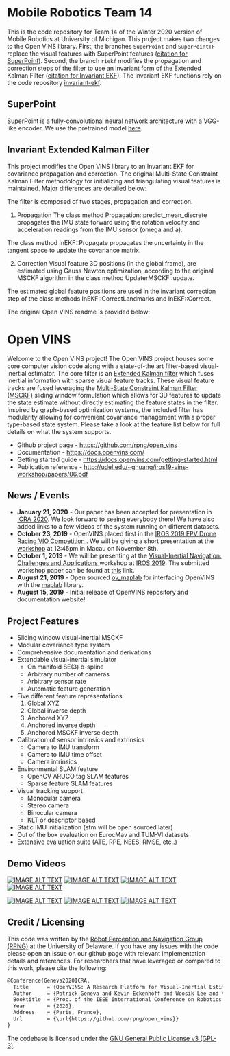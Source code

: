
# Mobile Robotics Team 14

This is the code repository for Team 14 of the Winter 2020 version of Mobile Robotics at University of Michigan. This project makes two changes to the Open VINS library. First, the branches ```SuperPoint``` and ```SuperPointTF``` replace the visual features with SuperPoint features ([citation for SuperPoint](https://arxiv.org/abs/1712.07629 "SuperPoint: Self-Supervised Interest Point Detection and Description")). Second, the branch ```riekf``` modifies the propagation and correction steps of the filter to use an invariant form of the Extended Kalman Filter ([citation for Invariant EKF](https://arxiv.org/abs/1904.09251 "Contact-Aided Invariant Extended Kalman Filtering for Robot State Estimation")). The invariant EKF functions rely on the code repository [invariant-ekf](https://github.com/RossHartley/invariant-ekf).

## SuperPoint
SuperPoint is a fully-convolutional neural network architecture with
a VGG-like encoder. We use the pretrained model [here](https://github.com/rpautrat/SuperPoint/tree/master/pretrained_models).

## Invariant Extended Kalman Filter
This project modifies the Open VINS library to an Invariant EKF for covariance propagation and correction. The original Multi-State Constraint Kalman Filter methodology for initializing and triangulating visual features is maintained. Major differences are detailed below:

The filter is composed of two stages, propagation and correction.

1. Propagation
The class method Propagation::predict_mean_discrete propagates the IMU state forward using the rotation velocity and acceleration readings from the IMU sensor (omega and a).

The class method InEKF::Propagate propagates the uncertainty in the tangent space to update the covariance matrix.

2. Correction
Visual feature 3D positions (in the global frame), are estimated using Gauss Newton optimization, according to the original MSCKF algorithm in the class method UpdaterMSCKF::update.

The estimated global feature positions are used in the invariant correction step of the class methods InEKF::CorrectLandmarks and InEKF::Correct.

The original Open VINS readme is provided below:

# Open VINS


Welcome to the Open VINS project!
The Open VINS project houses some core computer vision code along with a state-of-the art filter-based visual-inertial estimator.
The core filter is an [Extended Kalman filter](https://en.wikipedia.org/wiki/Extended_Kalman_filter) which fuses inertial information with sparse visual feature tracks.
These visual feature tracks are fused leveraging the [Multi-State Constraint Kalman Filter (MSCKF)](https://ieeexplore.ieee.org/document/4209642) sliding window formulation which allows for 3D features to update the state estimate without directly estimating the feature states in the filter.
Inspired by graph-based optimization systems, the included filter has modularity allowing for convenient covariance management with a proper type-based state system.
Please take a look at the feature list below for full details on what the system supports.


* Github project page - https://github.com/rpng/open_vins
* Documentation - https://docs.openvins.com/
* Getting started guide - https://docs.openvins.com/getting-started.html
* Publication reference - http://udel.edu/~ghuang/iros19-vins-workshop/papers/06.pdf


## News / Events

* **January 21, 2020** - Our paper has been accepted for presentation in [ICRA 2020](https://www.icra2020.org/). We look forward to seeing everybody there! We have also added links to a few videos of the system running on different datasets.
* **October 23, 2019** - OpenVINS placed first in the [IROS 2019 FPV Drone Racing VIO Competition
](http://rpg.ifi.uzh.ch/uzh-fpv.html). We will be giving a short presentation at the [workshop](https://wp.nyu.edu/workshopiros2019mav/) at 12:45pm in Macau on November 8th.
* **October 1, 2019** - We will be presenting at the [Visual-Inertial Navigation: Challenges and Applications
](http://udel.edu/~ghuang/iros19-vins-workshop/index.html) workshop at [IROS 2019](https://www.iros2019.org/). The submitted workshop paper can be found at [this](http://udel.edu/~ghuang/iros19-vins-workshop/papers/06.pdf) link.
* **August 21, 2019** - Open sourced [ov_maplab](https://github.com/rpng/ov_maplab) for interfacing OpenVINS with the [maplab](https://github.com/ethz-asl/maplab) library.
* **August 15, 2019** - Initial release of OpenVINS repository and documentation website! 


## Project Features


* Sliding window visual-inertial MSCKF
* Modular covariance type system
* Comprehensive documentation and derivations
* Extendable visual-inertial simulator
    * On manifold SE(3) b-spline
    * Arbitrary number of cameras
    * Arbitrary sensor rate
    * Automatic feature generation
* Five different feature representations
    1. Global XYZ
    2. Global inverse depth
    3. Anchored XYZ
    4. Anchored inverse depth
    5. Anchored MSCKF inverse depth
* Calibration of sensor intrinsics and extrinsics
    * Camera to IMU transform 
    * Camera to IMU time offset
    * Camera intrinsics
* Environmental SLAM feature
    * OpenCV ARUCO tag SLAM features
    * Sparse feature SLAM features
* Visual tracking support
    * Monocular camera
    * Stereo camera
    * Binocular camera
    * KLT or descriptor based
* Static IMU initialization (sfm will be open sourced later)
* Out of the box evaluation on EurocMav and TUM-VI datasets
* Extensive evaluation suite (ATE, RPE, NEES, RMSE, etc..)

## Demo Videos

[![IMAGE ALT TEXT](http://img.youtube.com/vi/KCX51GvYGss/1.jpg)](http://www.youtube.com/watch?v=KCX51GvYGss "OpenVINS - EuRoC MAV Vicon Rooms Flyby")
[![IMAGE ALT TEXT](http://img.youtube.com/vi/Lc7VQHngSuQ/1.jpg)](http://www.youtube.com/watch?v=Lc7VQHngSuQ "OpenVINS - TUM VI Datasets Flyby")
[![IMAGE ALT TEXT](http://img.youtube.com/vi/vaia7iPaRW8/1.jpg)](http://www.youtube.com/watch?v=vaia7iPaRW8 "OpenVINS - UZH-FPV Drone Racing Dataset Flyby")
[![IMAGE ALT TEXT](http://img.youtube.com/vi/MCzTF9ye2zw/1.jpg)](http://www.youtube.com/watch?v=MCzTF9ye2zw "OpenVINS - KAIST Urban 39 Dataset Demonstration")


[![IMAGE ALT TEXT](http://img.youtube.com/vi/187AXuuGNNw/1.jpg)](http://www.youtube.com/watch?v=187AXuuGNNw "OpenVINS - EuRoC MAV Vicon Rooms Demonstration")
[![IMAGE ALT TEXT](http://img.youtube.com/vi/oUoLlrFryk0/1.jpg)](http://www.youtube.com/watch?v=oUoLlrFryk0 "OpenVINS - TUM VI Datasets Demostration")
[![IMAGE ALT TEXT](http://img.youtube.com/vi/ExPIGwORm4E/1.jpg)](http://www.youtube.com/watch?v=ExPIGwORm4E "OpenVINS - UZH-FPV Drone Racing Dataset Demonstration")


## Credit / Licensing

This code was written by the [Robot Perception and Navigation Group (RPNG)](https://sites.udel.edu/robot/) at the University of Delaware.
If you have any issues with the code please open an issue on our github page with relevant implementation details and references.
For researchers that have leveraged or compared to this work, please cite the following:
```txt
@Conference{Geneva2020ICRA,
  Title      = {OpenVINS: A Research Platform for Visual-Inertial Estimation},
  Author     = {Patrick Geneva and Kevin Eckenhoff and Woosik Lee and Yulin Yang and Guoquan Huang},
  Booktitle  = {Proc. of the IEEE International Conference on Robotics and Automation},
  Year       = {2020},
  Address    = {Paris, France},
  Url        = {\url{https://github.com/rpng/open_vins}}
}
```


The codebase is licensed under the [GNU General Public License v3 (GPL-3)](https://www.gnu.org/licenses/gpl-3.0.txt).



